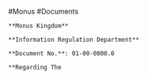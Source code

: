 #Monus #Documents 
```
**Monus Kingdom**

**Information Regulation Department**

**Document No.**: 01-00-0000.0

**Regarding The 
```